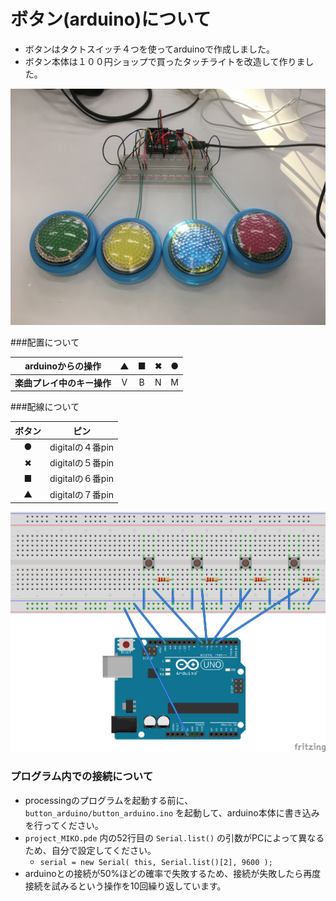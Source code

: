 # ボタン(arduino)について

- ボタンはタクトスイッチ４つを使ってarduinoで作成しました。
- ボタン本体は１００円ショップで買ったタッチライトを改造して作りました。

![イメージ図](img/button_image.jpg)

###配置について

|      arduinoからの操作     | ▲ | ■ | ✖ | ● |
|:--------------------------:|:--:|:--:|:--:|:--:|
| **楽曲プレイ中のキー操作** |  V |  B |  N |  M |

###配線について

| ボタン  |       ピン       |
|:-------:|:----------------:|
|    ●   | digitalの４番pin |
|    ✖   | digitalの５番pin |
|    ■   | digitalの６番pin |
|    ▲   | digitalの７番pin |

![回路図](img/button_circuit.png)

### プログラム内での接続について

- processingのプログラムを起動する前に、 `button_arduino/button_arduino.ino` を起動して、arduino本体に書き込みを行ってください。
- `project_MIKO.pde` 内の52行目の `Serial.list()` の引数がPCによって異なるため、自分で設定してください。
	- ```serial = new Serial( this, Serial.list()[2], 9600 );```
- arduinoとの接続が50%ほどの確率で失敗するため、接続が失敗したら再度接続を試みるという操作を10回繰り返しています。
